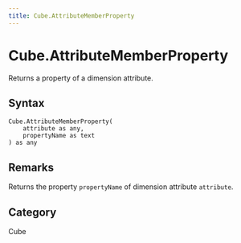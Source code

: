 ```yaml
---
title: Cube.AttributeMemberProperty
---
```


# Cube.AttributeMemberProperty


Returns a property of a dimension attribute.


## Syntax

```powerquery
Cube.AttributeMemberProperty(
    attribute as any,
    propertyName as text
) as any
```


## Remarks

Returns the property <code>propertyName</code> of dimension attribute <code>attribute</code>.



## Category
Cube
